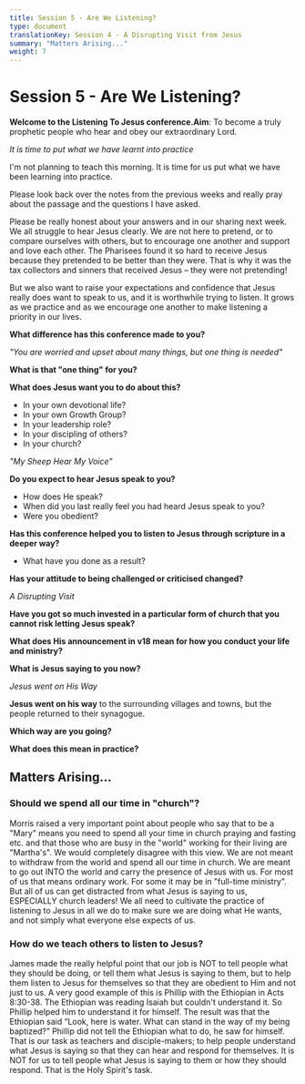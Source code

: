 ```yaml
---
title: Session 5 - Are We Listening?
type: document
translationKey: Session 4 - A Disrupting Visit from Jesus
summary: "Matters Arising..."
weight: 7
---
```

# Session 5 - Are We Listening?

**Welcome to the Listening To Jesus conference.Aim**: To become a truly prophetic people who hear and obey our extraordinary Lord.

*It is time to put what we have learnt into practice*

I'm not planning to teach this morning. It is time for us put what we have been learning into practice.

Please look back over the notes from the previous weeks and really pray about the passage and the questions I have asked.

Please be really honest about your answers and in our sharing next week. We all struggle to hear Jesus clearly. We are not here to pretend, or to compare ourselves with others, but to encourage one another and support and love each other. The Pharisees found it so hard to receive Jesus because they pretended to be better than they were. That is why it was the tax collectors and sinners that received Jesus – they were not pretending!

But we also want to raise your expectations and confidence that Jesus really does want to speak to us, and it is worthwhile trying to listen. It grows as we practice and as we encourage one another to make listening a priority in our lives.

**What difference has this conference made to you?**

*"You are worried and upset about many things, but one thing is needed"*

**What is that "one thing" for you?**

**What does Jesus want you to do about this?**

-   In your own devotional life?
-   In your own Growth Group?
-   In your leadership role?
-   In your discipling of others?
-   In your church?

*"My Sheep Hear My Voice"*

**Do you expect to hear Jesus speak to you?**

-   How does He speak?
-   When did you last really feel you had heard Jesus speak to you?
-   Were you obedient?

**Has this conference helped you to listen to Jesus through scripture in a deeper way?**

-   What have you done as a result?

**Has your attitude to being challenged or criticised changed?**

*A Disrupting Visit*

**Have you got so much invested in a particular form of church that you cannot risk letting Jesus speak?**

**What does His announcement in v18 mean for how you conduct your life and ministry?**

**What is Jesus saying to you now?**

*Jesus went on His Way*

**Jesus went on his way** to the surrounding villages and towns, but the people returned to their synagogue.

**Which way are you going?**

**What does this mean in practice?**

## Matters Arising...

### Should we spend all our time in "church"?

Morris raised a very important point about people who say that to be a "Mary" means you need to spend all your time in church praying and fasting etc. and that those who are busy in the "world" working for their living are "Martha's". We would completely disagree with this view. We are not meant to withdraw from the world and spend all our time in church. We are meant to go out INTO the world and carry the presence of Jesus with us. For most of us that means ordinary work. For some it may be in "full-time ministry". But all of us can get distracted from what Jesus is saying to us, ESPECIALLY church leaders! We all need to cultivate the practice of listening to Jesus in all we do to make sure we are doing what He wants, and not simply what everyone else expects of us.

### How do we teach others to listen to Jesus?

James made the really helpful point that our job is NOT to tell people what they should be doing, or tell them what Jesus is saying to them, but to help them listen to Jesus for themselves so that they are obedient to Him and not just to us. A very good example of this is Phillip with the Ethiopian in Acts 8:30-38. The Ethiopian was reading Isaiah but couldn't understand it. So Phillip helped him to understand it for himself. The result was that the Ethiopian said “Look, here is water. What can stand in the way of my being baptized?” Phillip did not tell the Ethiopian what to do, he saw for himself. That is our task as teachers and disciple-makers; to help people understand what Jesus is saying so that they can hear and respond for themselves. It is NOT for us to tell people what Jesus is saying to them or how they should respond. That is the Holy Spirit's task.
